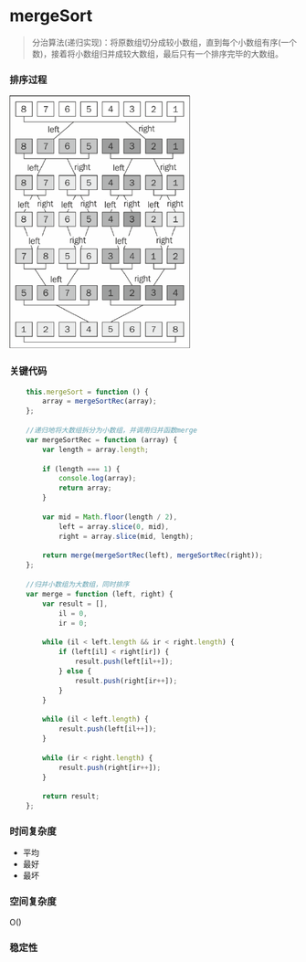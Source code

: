 # mergeSort
>分治算法(递归实现)：将原数组切分成较小数组，直到每个小数组有序(一个数)，接着将小数组归并成较大数组，最后只有一个排序完毕的大数组。
### 排序过程

![mergeSort](./images/mergeSort.PNG)
### 关键代码
``` js
    this.mergeSort = function () {
        array = mergeSortRec(array);
    };
    
    //递归地将大数组拆分为小数组，并调用归并函数merge
    var mergeSortRec = function (array) {
        var length = array.length;

        if (length === 1) {
            console.log(array);
            return array;
        }

        var mid = Math.floor(length / 2),
            left = array.slice(0, mid),
            right = array.slice(mid, length);

        return merge(mergeSortRec(left), mergeSortRec(right));
    };

    //归并小数组为大数组，同时排序
    var merge = function (left, right) {
        var result = [],
            il = 0,
            ir = 0;

        while (il < left.length && ir < right.length) {
            if (left[il] < right[ir]) {
                result.push(left[il++]);
            } else {
                result.push(right[ir++]);
            }
        }

        while (il < left.length) {
            result.push(left[il++]);
        }

        while (ir < right.length) {
            result.push(right[ir++]);
        }

        return result;
    };
```
### 时间复杂度
- 平均
- 最好
- 最坏

### 空间复杂度
O()

### 稳定性